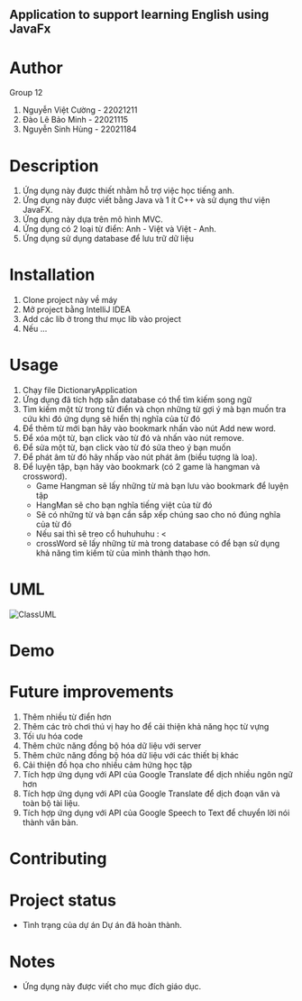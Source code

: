 ## Application to support learning English using JavaFx

# Author
Group 12
1. Nguyễn Việt Cường - 22021211
2. Đào Lê Bảo Minh - 22021115
3. Nguyễn Sinh Hùng - 22021184

# Description
1. Ứng dụng này được thiết nhằm hỗ trợ việc học tiếng anh.
2. Ứng dụng này được viết bằng Java và 1 ít C++ và sử dụng thư viện JavaFX.
3. Ứng dụng này dựa trên mô hình MVC. 
4. Ứng dụng có 2 loại từ điển: Anh - Việt
và Việt - Anh. 
5. Ứng dụng sử dụng database để lưu trữ dữ liệu

# Installation 
1. Clone project này về máy
2. Mở project bằng IntelliJ IDEA
3. Add các lib ở trong thư mục lib vào project
4. Nếu ...

# Usage
1. Chạy file DictionaryApplication
2. Ứng dụng đã tích hợp sẵn database có thể tìm kiếm song ngữ
3. Tìm kiếm một từ trong từ điển và chọn những từ gợi ý mà bạn muốn tra cứu
khi đó ứng dụng sẽ hiển thị nghĩa của từ đó
4. Để thêm từ mới bạn hãy vào bookmark nhấn vào nút Add new word. 
5. Để xóa một từ, bạn click vào từ đó và nhấn vào nút remove. 
6. Để sửa một từ, bạn click vào từ đó sửa theo ý bạn muốn
7. Để phát âm từ đó hãy nhấp vào nút phát âm (biểu tượng là loa).
8. Để luyện tập, bạn hãy vào bookmark (có 2 game là hangman và crossword). 
   - Game Hangman sẽ lấy những từ mà bạn lưu vào bookmark để luyện tập
   - HangMan sẽ cho bạn nghĩa tiếng việt của từ đó
   - Sẽ có những từ và bạn cần sắp xếp chúng sao cho nó đúng nghĩa của từ đó
   - Nếu sai thì sẽ treo cổ huhuhuhu : <
   - crossWord sẽ lấy những từ mà trong database có để bạn sử dụng khả năng tìm kiếm từ của mình thành thạo hơn.

# UML
   ![ClassUML](https://github.com/nvicuong/LearningEnglish/assets/117707758/68dd327a-fd05-4970-a20f-65684aa89c35)
# Demo 


# Future improvements
1. Thêm nhiều từ điển hơn 
2. Thêm các trò chơi thú vị hay ho để cải thiện khả năng học từ vựng 
3. Tối ưu hóa code 
4. Thêm chức năng đồng bộ hóa dữ liệu với server
5. Thêm chức năng đồng bộ hóa dữ liệu với các thiết bị khác
6.   Cải thiện đồ họa cho nhiều cảm hứng học tập
7. Tích hợp ứng dụng với API của Google Translate để dịch nhiều ngôn ngữ hơn
8. Tích hợp ứng dụng với API của Google Translate để dịch đoạn văn và toàn bộ tài liệu.
9. Tích hợp ứng dụng với API của Google Speech to Text để chuyển lời nói thành văn bản.

# Contributing

# Project status
* Tình trạng của dự án
  Dự án đã hoàn thành.

# Notes 
* Ứng dụng này được viết cho mục đích giáo dục.
